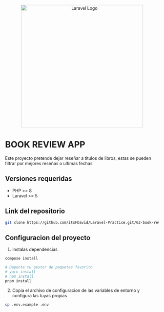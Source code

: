 <p align="center"><a href="https://laravel.com" target="_blank"><img src="https://raw.githubusercontent.com/laravel/art/master/logo-lockup/5%20SVG/2%20CMYK/1%20Full%20Color/laravel-logolockup-cmyk-red.svg" width="400" alt="Laravel Logo"></a></p>

# BOOK REVIEW APP

Este proyecto pretende dejar reseñar a titulos de libros, estas se pueden filtrar por mejores reseñas o ultimas fechas

## Versiones requeridas

-   PHP >= 8
-   Laravel >= 5

## Link del repositorio

```bash
git clone https://github.com/itsFDavid/Laravel-Practice.git/02-book-review
```

## Configuracion del proyecto

1. Instalas dependencias
```bash
compose install

# Depente tu gestor de paquetes favorito
# yarn install
# npm install
pnpm install
```

2. Copia el archivo de configuracion de las variables de entorno y configura las tuyas propias
```bash
cp .env.example .env
```
